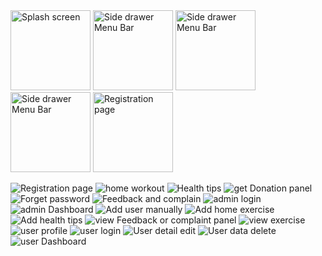 <img width="128" alt="Splash screen" src="https://github.com/user-attachments/assets/d6338e1f-5514-4fa6-a0c4-670665dd8778">
<img width="128" alt="Side drawer  Menu Bar" src="https://github.com/user-attachments/assets/220e4d4d-771a-4f61-8d8c-7c61bc39601a">
<img width="128" alt="Side drawer  Menu Bar" src="https://github.com/user-attachments/assets/ea69f938-f536-49b5-8628-e2931bc4cf06">
<img width="128" alt="Side drawer  Menu Bar" src="https://github.com/user-attachments/assets/c2f693bb-845f-48cd-9df8-5e249b2e1ced">
<img width=128 alt="Registration page" src="https://github.com/user-attachments/assets/7c38f970-876c-4f24-bfbc-087d10da0ae7">



![Registration page ](https://github.com/user-attachments/assets/7c38f970-876c-4f24-bfbc-087d10da0ae7)
![home workout](https://github.com/user-attachments/assets/2f0a2fd7-a2e9-4ae5-9765-29411d2e3348)
![Health tips ](https://github.com/user-attachments/assets/a87d974a-5c25-4665-a7a1-5d4a927414e3)
![get Donation panel ](https://github.com/user-attachments/assets/1d9cc45e-b308-4ef7-95e8-3eed54d20328)
![Forget password ](https://github.com/user-attachments/assets/46864ad3-c05e-4c57-a79f-9511ff32b4c6)
![Feedback and complain ](https://github.com/user-attachments/assets/029d106d-8ce7-4211-b106-86c93c91cd8b)
![admin login](https://github.com/user-attachments/assets/9979098a-4709-4ab1-a848-2b9764c7789e)
![admin Dashboard ](https://github.com/user-attachments/assets/9938baf4-af60-46eb-9ac8-e732fe67901b)
![Add user manually ](https://github.com/user-attachments/assets/60c6bb32-2bb1-470a-9498-703b530a5626)
![Add home exercise ](https://github.com/user-attachments/assets/3b27da90-e859-4f59-8d18-b9ea936ca6c9)
![Add health tips ](https://github.com/user-attachments/assets/aa3d6fa8-541e-4799-9a05-d7bb2a156fed)
![view Feedback or complaint panel ](https://github.com/user-attachments/assets/2cd18cc0-84fd-4eb2-a1d9-8337bfb3d434)
![view exercise ](https://github.com/user-attachments/assets/5223e6ce-c03a-4172-a3c7-ba30c9bccb5f)
![user profile](https://github.com/user-attachments/assets/1a6b7ded-fe16-41e2-bf0d-164f02b1abc8)
![user login](https://github.com/user-attachments/assets/b314a244-9e25-417d-b070-d264704cd3fa)
![User detail edit ](https://github.com/user-attachments/assets/ef866ad1-2b05-4282-90b0-cad48fe15329)
![User data delete ](https://github.com/user-attachments/assets/74827c65-8e48-44d7-953f-983b131854b4)
![user Dashboard ](https://github.com/user-attachments/assets/d9f62337-1668-4525-9dcc-3e7d266983b1)
